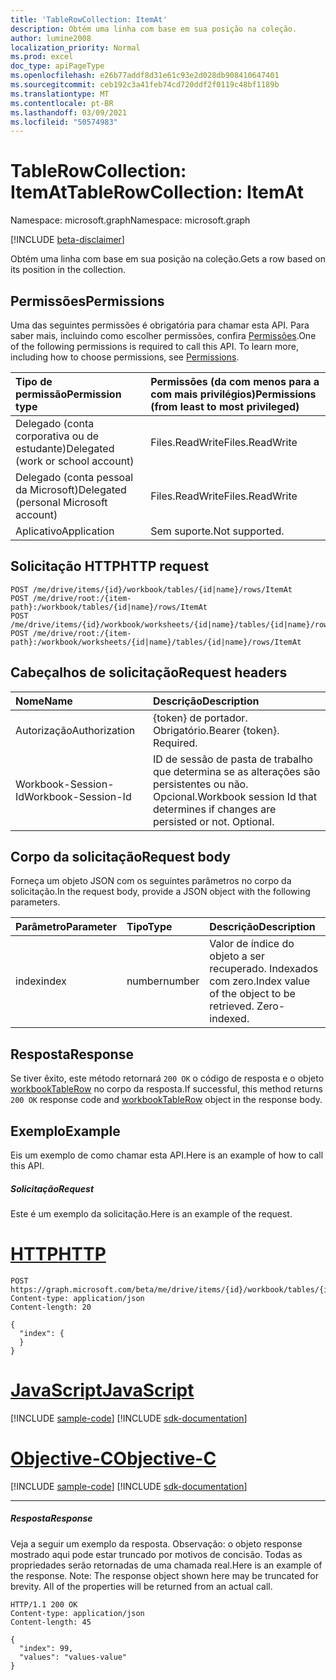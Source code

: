 ```yaml
---
title: 'TableRowCollection: ItemAt'
description: Obtém uma linha com base em sua posição na coleção.
author: lumine2008
localization_priority: Normal
ms.prod: excel
doc_type: apiPageType
ms.openlocfilehash: e26b77addf8d31e61c93e2d028db908410647401
ms.sourcegitcommit: ceb192c3a41feb74cd720ddf2f0119c48bf1189b
ms.translationtype: MT
ms.contentlocale: pt-BR
ms.lasthandoff: 03/09/2021
ms.locfileid: "50574983"
---
```

# <a name="tablerowcollection-itemat"></a><span data-ttu-id="f096c-103">TableRowCollection: ItemAt</span><span class="sxs-lookup"><span data-stu-id="f096c-103">TableRowCollection: ItemAt</span></span>

<span data-ttu-id="f096c-104">Namespace: microsoft.graph</span><span class="sxs-lookup"><span data-stu-id="f096c-104">Namespace: microsoft.graph</span></span>

[!INCLUDE [beta-disclaimer](../../includes/beta-disclaimer.md)]

<span data-ttu-id="f096c-105">Obtém uma linha com base em sua posição na coleção.</span><span class="sxs-lookup"><span data-stu-id="f096c-105">Gets a row based on its position in the collection.</span></span>
## <a name="permissions"></a><span data-ttu-id="f096c-106">Permissões</span><span class="sxs-lookup"><span data-stu-id="f096c-106">Permissions</span></span>
<span data-ttu-id="f096c-p101">Uma das seguintes permissões é obrigatória para chamar esta API. Para saber mais, incluindo como escolher permissões, confira [Permissões](/graph/permissions-reference).</span><span class="sxs-lookup"><span data-stu-id="f096c-p101">One of the following permissions is required to call this API. To learn more, including how to choose permissions, see [Permissions](/graph/permissions-reference).</span></span>

|<span data-ttu-id="f096c-109">Tipo de permissão</span><span class="sxs-lookup"><span data-stu-id="f096c-109">Permission type</span></span>      | <span data-ttu-id="f096c-110">Permissões (da com menos para a com mais privilégios)</span><span class="sxs-lookup"><span data-stu-id="f096c-110">Permissions (from least to most privileged)</span></span>              |
|:--------------------|:---------------------------------------------------------|
|<span data-ttu-id="f096c-111">Delegado (conta corporativa ou de estudante)</span><span class="sxs-lookup"><span data-stu-id="f096c-111">Delegated (work or school account)</span></span> | <span data-ttu-id="f096c-112">Files.ReadWrite</span><span class="sxs-lookup"><span data-stu-id="f096c-112">Files.ReadWrite</span></span>    |
|<span data-ttu-id="f096c-113">Delegado (conta pessoal da Microsoft)</span><span class="sxs-lookup"><span data-stu-id="f096c-113">Delegated (personal Microsoft account)</span></span> | <span data-ttu-id="f096c-114">Files.ReadWrite</span><span class="sxs-lookup"><span data-stu-id="f096c-114">Files.ReadWrite</span></span>    |
|<span data-ttu-id="f096c-115">Aplicativo</span><span class="sxs-lookup"><span data-stu-id="f096c-115">Application</span></span> | <span data-ttu-id="f096c-116">Sem suporte.</span><span class="sxs-lookup"><span data-stu-id="f096c-116">Not supported.</span></span> |

## <a name="http-request"></a><span data-ttu-id="f096c-117">Solicitação HTTP</span><span class="sxs-lookup"><span data-stu-id="f096c-117">HTTP request</span></span>
<!-- { "blockType": "ignored" } -->
```http
POST /me/drive/items/{id}/workbook/tables/{id|name}/rows/ItemAt
POST /me/drive/root:/{item-path}:/workbook/tables/{id|name}/rows/ItemAt
POST /me/drive/items/{id}/workbook/worksheets/{id|name}/tables/{id|name}/rows/ItemAt
POST /me/drive/root:/{item-path}:/workbook/worksheets/{id|name}/tables/{id|name}/rows/ItemAt

```
## <a name="request-headers"></a><span data-ttu-id="f096c-118">Cabeçalhos de solicitação</span><span class="sxs-lookup"><span data-stu-id="f096c-118">Request headers</span></span>
| <span data-ttu-id="f096c-119">Nome</span><span class="sxs-lookup"><span data-stu-id="f096c-119">Name</span></span>       | <span data-ttu-id="f096c-120">Descrição</span><span class="sxs-lookup"><span data-stu-id="f096c-120">Description</span></span>|
|:---------------|:----------|
| <span data-ttu-id="f096c-121">Autorização</span><span class="sxs-lookup"><span data-stu-id="f096c-121">Authorization</span></span>  | <span data-ttu-id="f096c-p102">{token} de portador. Obrigatório.</span><span class="sxs-lookup"><span data-stu-id="f096c-p102">Bearer {token}. Required.</span></span> |
| <span data-ttu-id="f096c-124">Workbook-Session-Id</span><span class="sxs-lookup"><span data-stu-id="f096c-124">Workbook-Session-Id</span></span>  | <span data-ttu-id="f096c-p103">ID de sessão de pasta de trabalho que determina se as alterações são persistentes ou não. Opcional.</span><span class="sxs-lookup"><span data-stu-id="f096c-p103">Workbook session Id that determines if changes are persisted or not. Optional.</span></span>|

## <a name="request-body"></a><span data-ttu-id="f096c-127">Corpo da solicitação</span><span class="sxs-lookup"><span data-stu-id="f096c-127">Request body</span></span>
<span data-ttu-id="f096c-128">Forneça um objeto JSON com os seguintes parâmetros no corpo da solicitação.</span><span class="sxs-lookup"><span data-stu-id="f096c-128">In the request body, provide a JSON object with the following parameters.</span></span>

| <span data-ttu-id="f096c-129">Parâmetro</span><span class="sxs-lookup"><span data-stu-id="f096c-129">Parameter</span></span>    | <span data-ttu-id="f096c-130">Tipo</span><span class="sxs-lookup"><span data-stu-id="f096c-130">Type</span></span>   |<span data-ttu-id="f096c-131">Descrição</span><span class="sxs-lookup"><span data-stu-id="f096c-131">Description</span></span>|
|:---------------|:--------|:----------|
|<span data-ttu-id="f096c-132">index</span><span class="sxs-lookup"><span data-stu-id="f096c-132">index</span></span>|<span data-ttu-id="f096c-133">number</span><span class="sxs-lookup"><span data-stu-id="f096c-133">number</span></span>|<span data-ttu-id="f096c-p104">Valor de índice do objeto a ser recuperado. Indexados com zero.</span><span class="sxs-lookup"><span data-stu-id="f096c-p104">Index value of the object to be retrieved. Zero-indexed.</span></span>|

## <a name="response"></a><span data-ttu-id="f096c-136">Resposta</span><span class="sxs-lookup"><span data-stu-id="f096c-136">Response</span></span>

<span data-ttu-id="f096c-137">Se tiver êxito, este método retornará `200 OK` o código de resposta e o objeto [workbookTableRow](../resources/workbooktablerow.md) no corpo da resposta.</span><span class="sxs-lookup"><span data-stu-id="f096c-137">If successful, this method returns `200 OK` response code and [workbookTableRow](../resources/workbooktablerow.md) object in the response body.</span></span>

## <a name="example"></a><span data-ttu-id="f096c-138">Exemplo</span><span class="sxs-lookup"><span data-stu-id="f096c-138">Example</span></span>
<span data-ttu-id="f096c-139">Eis um exemplo de como chamar esta API.</span><span class="sxs-lookup"><span data-stu-id="f096c-139">Here is an example of how to call this API.</span></span>
##### <a name="request"></a><span data-ttu-id="f096c-140">Solicitação</span><span class="sxs-lookup"><span data-stu-id="f096c-140">Request</span></span>
<span data-ttu-id="f096c-141">Este é um exemplo da solicitação.</span><span class="sxs-lookup"><span data-stu-id="f096c-141">Here is an example of the request.</span></span>

# <a name="http"></a>[<span data-ttu-id="f096c-142">HTTP</span><span class="sxs-lookup"><span data-stu-id="f096c-142">HTTP</span></span>](#tab/http)
<!-- {
  "blockType": "request",
  "name": "tablerowcollection_itemat"
}-->
```http
POST https://graph.microsoft.com/beta/me/drive/items/{id}/workbook/tables/{id|name}/rows/ItemAt
Content-type: application/json
Content-length: 20

{
  "index": {
  }
}
```
# <a name="javascript"></a>[<span data-ttu-id="f096c-143">JavaScript</span><span class="sxs-lookup"><span data-stu-id="f096c-143">JavaScript</span></span>](#tab/javascript)
[!INCLUDE [sample-code](../includes/snippets/javascript/tablerowcollection-itemat-javascript-snippets.md)]
[!INCLUDE [sdk-documentation](../includes/snippets/snippets-sdk-documentation-link.md)]

# <a name="objective-c"></a>[<span data-ttu-id="f096c-144">Objective-C</span><span class="sxs-lookup"><span data-stu-id="f096c-144">Objective-C</span></span>](#tab/objc)
[!INCLUDE [sample-code](../includes/snippets/objc/tablerowcollection-itemat-objc-snippets.md)]
[!INCLUDE [sdk-documentation](../includes/snippets/snippets-sdk-documentation-link.md)]

---


##### <a name="response"></a><span data-ttu-id="f096c-145">Resposta</span><span class="sxs-lookup"><span data-stu-id="f096c-145">Response</span></span>
<span data-ttu-id="f096c-p105">Veja a seguir um exemplo da resposta. Observação: o objeto response mostrado aqui pode estar truncado por motivos de concisão. Todas as propriedades serão retornadas de uma chamada real.</span><span class="sxs-lookup"><span data-stu-id="f096c-p105">Here is an example of the response. Note: The response object shown here may be truncated for brevity. All of the properties will be returned from an actual call.</span></span>
<!-- {
  "blockType": "response",
  "truncated": true,
  "@odata.type": "microsoft.graph.workbookTableRow"
} -->
```http
HTTP/1.1 200 OK
Content-type: application/json
Content-length: 45

{
  "index": 99,
  "values": "values-value"
}
```

<!-- uuid: 8fcb5dbc-d5aa-4681-8e31-b001d5168d79
2015-10-25 14:57:30 UTC -->
<!--
{
  "type": "#page.annotation",
  "description": "TableRowCollection: ItemAt",
  "keywords": "",
  "section": "documentation",
  "tocPath": "",
  "suppressions": [
  ]
}
-->


